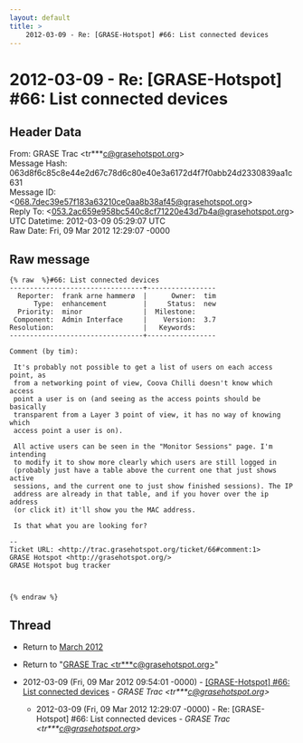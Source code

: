 ```yaml
---
layout: default
title: >
    2012-03-09 - Re: [GRASE-Hotspot] #66: List connected devices
---
```


# 2012-03-09 - Re: [GRASE-Hotspot] #66: List connected devices

## Header Data

From: GRASE Trac \<tr***c@grasehotspot.org\><br>
Message Hash: 063d8f6c85c8e44e2d67c78d6c80e40e3a6172d4f7f0abb24d2330839aa1c631<br>
Message ID: \<068.7dec39e57f183a63210ce0aa8b38af45@grasehotspot.org\><br>
Reply To: \<053.2ac659e958bc540c8cf71220e43d7b4a@grasehotspot.org\><br>
UTC Datetime: 2012-03-09 05:29:07 UTC<br>
Raw Date: Fri, 09 Mar 2012 12:29:07 -0000<br>

## Raw message

```
{% raw  %}#66: List connected devices
---------------------------------+-----------------
  Reporter:  frank arne hammerø  |      Owner:  tim
      Type:  enhancement         |     Status:  new
  Priority:  minor               |  Milestone:
 Component:  Admin Interface     |    Version:  3.7
Resolution:                      |   Keywords:
---------------------------------+-----------------

Comment (by tim):

 It's probably not possible to get a list of users on each access point, as
 from a networking point of view, Coova Chilli doesn't know which access
 point a user is on (and seeing as the access points should be basically
 transparent from a Layer 3 point of view, it has no way of knowing which
 access point a user is on).

 All active users can be seen in the "Monitor Sessions" page. I'm intending
 to modify it to show more clearly which users are still logged in
 (probably just have a table above the current one that just shows active
 sessions, and the current one to just show finished sessions). The IP
 address are already in that table, and if you hover over the ip address
 (or click it) it'll show you the MAC address.

 Is that what you are looking for?

-- 
Ticket URL: <http://trac.grasehotspot.org/ticket/66#comment:1>
GRASE Hotspot <http://grasehotspot.org/>
GRASE Hotspot bug tracker



{% endraw %}
```

## Thread

+ Return to [March 2012](/archive/2012/03)

+ Return to "[GRASE Trac <tr***c<span>@</span>grasehotspot.org>](/authors/tr___c_at_grasehotspot_org)"

+ 2012-03-09 (Fri, 09 Mar 2012 09:54:01 -0000) - [[GRASE-Hotspot]  #66: List connected devices](/archive/2012/03/30b0c26bbabeab9a12d3fe6de46eabfcec255d62339f945ede1f4a556828c15b) - _GRASE Trac \<tr***c@grasehotspot.org\>_
  + 2012-03-09 (Fri, 09 Mar 2012 12:29:07 -0000) - Re: [GRASE-Hotspot] #66: List connected devices - _GRASE Trac \<tr***c@grasehotspot.org\>_

